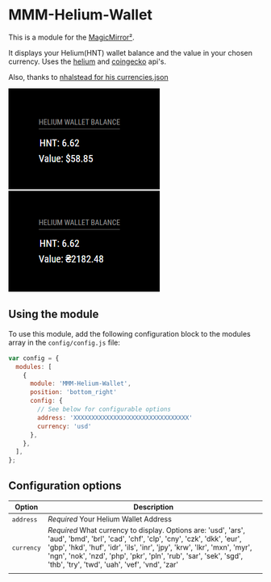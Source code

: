 # MMM-Helium-Wallet

This is a module for the [MagicMirror²](https://github.com/MichMich/MagicMirror/).

It displays your Helium(HNT) wallet balance and the value in your chosen currency.
Uses the [helium](https://docs.helium.com/api/blockchain/introduction/) and [coingecko](https://www.coingecko.com/en/api) api's.

Also, thanks to [nhalstead for his currencies.json](https://gist.github.com/nhalstead/4c1652563dd13357ab936fc97703c019)

![helium-wallet usd screenshot](screenshot.png)
![helium-wallet uah screenshot](screenshot-uah.png)

## Using the module

To use this module, add the following configuration block to the modules array in the `config/config.js` file:

```js
var config = {
  modules: [
    {
      module: 'MMM-Helium-Wallet',
      position: 'bottom_right'
      config: {
        // See below for configurable options
        address: 'XXXXXXXXXXXXXXXXXXXXXXXXXXXXXXXX'
        currency: 'usd'
      },
    },
  ],
};
```

## Configuration options

| Option     | Description                                                                                                                                                                                                                                                                                                                              |
| ---------- | ---------------------------------------------------------------------------------------------------------------------------------------------------------------------------------------------------------------------------------------------------------------------------------------------------------------------------------------- |
| `address`  | _Required_ Your Helium Wallet Address                                                                                                                                                                                                                                                                                                    |
| `currency` | _Required_ What currency to display. Options are: 'usd', 'ars', 'aud', 'bmd', 'brl', 'cad', 'chf', 'clp', 'cny', 'czk', 'dkk', 'eur', 'gbp', 'hkd', 'huf', 'idr', 'ils', 'inr', 'jpy', 'krw', 'lkr', 'mxn', 'myr', 'ngn', 'nok', 'nzd', 'php', 'pkr', 'pln', 'rub', 'sar', 'sek', 'sgd', 'thb', 'try', 'twd', 'uah', 'vef', 'vnd', 'zar' |
|            |

